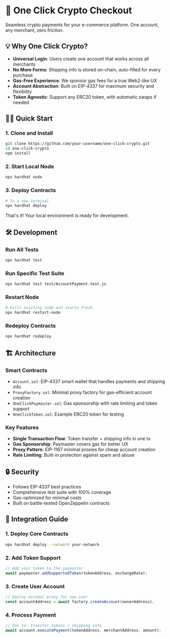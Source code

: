 # 🚀 One Click Crypto Checkout

Seamless crypto payments for your e-commerce platform. One account, any merchant, zero friction.

## 💡 Why One Click Crypto?

- **Universal Login**: Users create one account that works across all merchants
- **No More Forms**: Shipping info is stored on-chain, auto-filled for every purchase
- **Gas-Free Experience**: We sponsor gas fees for a true Web2-like UX
- **Account Abstraction**: Built on EIP-4337 for maximum security and flexibility
- **Token Agnostic**: Support any ERC20 token, with automatic swaps if needed

## 🏃‍♂️ Quick Start

### 1. Clone and Install
```bash
git clone https://github.com/your-username/one-click-crypto.git
cd one-click-crypto
npm install
```

### 2. Start Local Node
```bash
npx hardhat node
```

### 3. Deploy Contracts
```bash
# In a new terminal
npx hardhat deploy
```

That's it! Your local environment is ready for development.

## 🛠 Development

### Run All Tests
```bash
npx hardhat test
```

### Run Specific Test Suite
```bash
npx hardhat test test/AccountPayment.test.js
```

### Restart Node
```bash
# Kills existing node and starts fresh
npx hardhat restart-node
```

### Redeploy Contracts
```bash
npx hardhat redeploy
```

## 🏗 Architecture

### Smart Contracts
- `Account.sol`: EIP-4337 smart wallet that handles payments and shipping info
- `ProxyFactory.sol`: Minimal proxy factory for gas-efficient account creation
- `OneClickPaymaster.sol`: Gas sponsorship with rate limiting and token support
- `OneClickToken.sol`: Example ERC20 token for testing

### Key Features
- **Single Transaction Flow**: Token transfer + shipping info in one tx
- **Gas Sponsorship**: Paymaster covers gas for better UX
- **Proxy Pattern**: EIP-1167 minimal proxies for cheap account creation
- **Rate Limiting**: Built-in protection against spam and abuse

## 🔒 Security

- Follows EIP-4337 best practices
- Comprehensive test suite with 100% coverage
- Gas-optimized for minimal costs
- Built on battle-tested OpenZeppelin contracts

## 📖 Integration Guide

### 1. Deploy Core Contracts
```bash
npx hardhat deploy --network your-network
```

### 2. Add Token Support
```javascript
// Add your token to the paymaster
await paymaster.addSupportedToken(tokenAddress, exchangeRate);
```

### 3. Create User Account
```javascript
// Deploy minimal proxy for new user
const accountAddress = await factory.createAccount(ownerAddress);
```

### 4. Process Payment
```javascript
// One tx: transfer tokens + shipping info
await account.executePayment(tokenAddress, merchantAddress, amount);
```